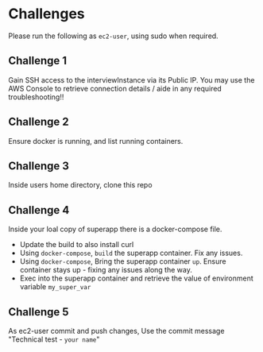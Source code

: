 # Challenges
Please run the following as `ec2-user`, using sudo when required. 

## Challenge 1
Gain SSH access to the interviewInstance via its Public IP. You may use the AWS Console to retrieve connection details / aide in any required troubleshooting!!

## Challenge 2
Ensure docker is running, and list running containers.

## Challenge 3
Inside users home directory, clone this repo

## Challenge 4 
Inside your loal copy of superapp there is a docker-compose file. 
  * Update the build to also install curl
  * Using `docker-compose`, `build` the superapp container. Fix any issues.
  * Using `docker-compose`, Bring the superapp container `up`. Ensure container stays up - fixing any issues along the way.
  * Exec into the superapp container and retrieve the value of environment variable `my_super_var`

## Challenge 5
As ec2-user commit and push changes, Use the commit message "Technical test - `your name`"


